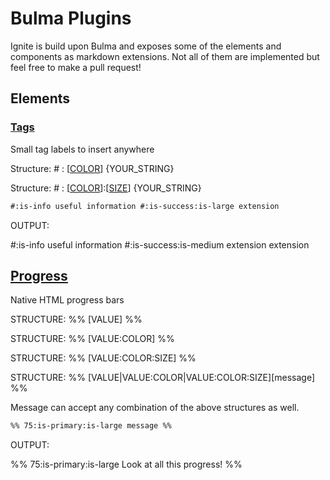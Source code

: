 # Bulma Plugins

Ignite is build upon Bulma and exposes some of the elements and components as markdown extensions. Not all of them are implemented but feel free to make a pull request!

## Elements

### [Tags](https://bulma.io/documentation/elements/tag/)

Small tag labels to insert anywhere

Structure: # : [[COLOR](https://bulma.io/documentation/elements/tag/#colors)] {YOUR_STRING}

Structure: # : [[COLOR](https://bulma.io/documentation/elements/tag/#colors)]:[[SIZE](https://bulma.io/documentation/elements/tag/#sizes)] {YOUR_STRING}

```markdown
#:is-info useful information #:is-success:is-large extension
```

OUTPUT:

#:is-info useful information #:is-success:is-medium extension extension

## [Progress](https://bulma.io/documentation/elements/progress/)

Native HTML progress bars

STRUCTURE: %% [VALUE] %%

STRUCTURE: %% [VALUE:COLOR] %%

STRUCTURE: %% [VALUE:COLOR:SIZE] %%

STRUCTURE: %% [VALUE|VALUE:COLOR|VALUE:COLOR:SIZE][message] %%

Message can accept any combination of the above structures as well.

```markdown
%% 75:is-primary:is-large message %%
```

OUTPUT:

%% 75:is-primary:is-large Look at all this progress! %%
